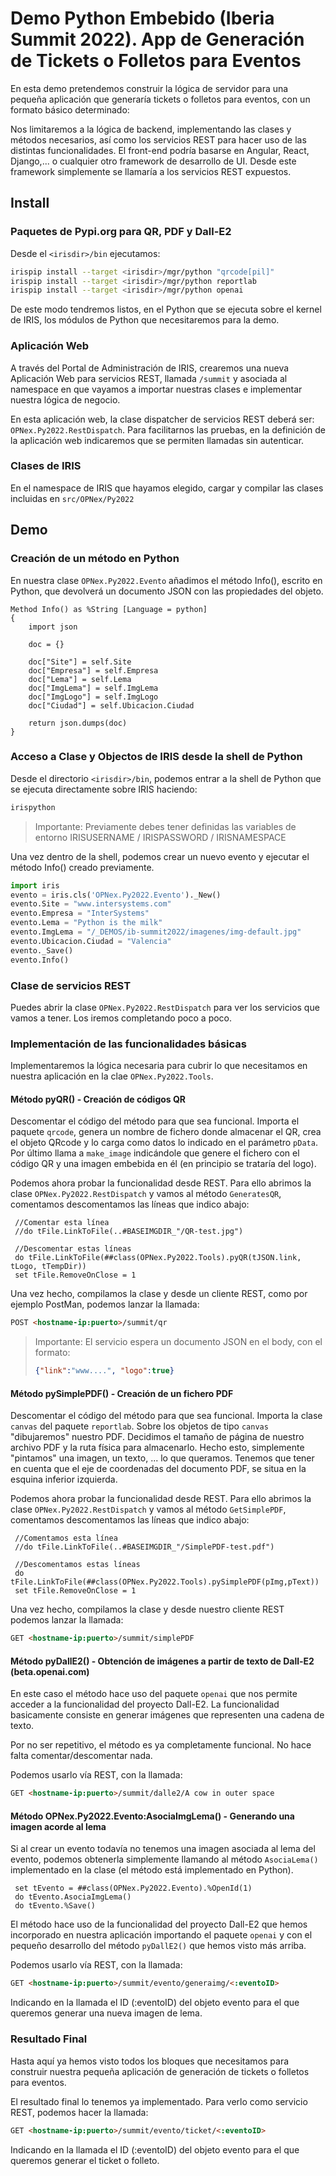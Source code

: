 # Demo Python Embebido (Iberia Summit 2022). App de Generación de Tickets o Folletos para Eventos

En esta demo pretendemos construir la lógica de servidor para una pequeña aplicación que generaría tickets o folletos  para eventos, con un formato básico determinado:




Nos limitaremos a la lógica de backend, implementando las clases y métodos necesarios, así como los servicios REST para hacer uso de las distintas funcionalidades. El front-end podría basarse en Angular, React, Django,... o cualquier otro framework de desarrollo de UI. Desde este framework simplemente se llamaría a los servicios REST expuestos.

## Install

### Paquetes de Pypi.org para QR, PDF y Dall-E2

Desde el ``<irisdir>/bin`` ejecutamos:

```bash
irispip install --target <irisdir>/mgr/python "qrcode[pil]"
irispip install --target <irisdir>/mgr/python reportlab
irispip install --target <irisdir>/mgr/python openai
```

De este modo tendremos listos, en el Python que se ejecuta sobre el kernel de IRIS, los módulos de Python que necesitaremos para la demo.

### Aplicación Web

A través del Portal de Administración de IRIS, crearemos una nueva Aplicación Web para servicios REST, llamada ``/summit`` y asociada al namespace en que vayamos a importar nuestras clases e implementar nuestra lógica de negocio.

En esta aplicación web, la clase dispatcher de servicios REST deberá ser: ``OPNex.Py2022.RestDispatch``. Para facilitarnos las pruebas, en la definición de la aplicación web indicaremos que se permiten llamadas sin autenticar.

### Clases de IRIS

En el namespace de IRIS que hayamos elegido, cargar y compilar las clases incluidas en ``src/OPNex/Py2022``

## Demo

### Creación de un método en Python

En nuestra clase ``OPNex.Py2022.Evento`` añadimos el método Info(), escrito en Python, que devolverá un documento JSON con las propiedades del objeto.

```objectscript
Method Info() as %String [Language = python]
{
    import json

    doc = {}

    doc["Site"] = self.Site
    doc["Empresa"] = self.Empresa
    doc["Lema"] = self.Lema
    doc["ImgLema"] = self.ImgLema
    doc["ImgLogo"] = self.ImgLogo
    doc["Ciudad"] = self.Ubicacion.Ciudad

    return json.dumps(doc)
}
```

### Acceso a Clase y Objectos de IRIS desde la shell de Python

Desde el directorio ``<irisdir>/bin``, podemos entrar a la shell de Python que se ejecuta directamente sobre IRIS haciendo:

```bash
irispython 
```

> Importante: Previamente debes tener definidas las variables de entorno IRISUSERNAME / IRISPASSWORD / IRISNAMESPACE

Una vez dentro de la shell, podemos crear un nuevo evento y ejecutar el método Info() creado previamente.

```python
import iris
evento = iris.cls('OPNex.Py2022.Evento')._New()
evento.Site = "www.intersystems.com"
evento.Empresa = "InterSystems"
evento.Lema = "Python is the milk"
evento.ImgLema = "/_DEMOS/ib-summit2022/imagenes/img-default.jpg"
evento.Ubicacion.Ciudad = "Valencia"
evento._Save()
evento.Info()
```

### Clase de servicios REST

Puedes abrir la clase ``OPNex.Py2022.RestDispatch`` para ver los servicios que vamos a tener. Los iremos completando poco a poco.

### Implementación de las funcionalidades básicas

Implementaremos la lógica necesaria para cubrir lo que necesitamos en nuestra aplicación en la clae ``OPNex.Py2022.Tools``.

#### Método pyQR() - Creación de códigos QR

Descomentar el código del método para que sea funcional. Importa el paquete ``qrcode``, genera un nombre de fichero donde almacenar el QR, crea el objeto QRcode y lo carga como datos lo indicado en el parámetro ``pData``. Por último llama a ``make_image`` indicándole que genere el fichero con el código QR y una imagen embebida en él (en principio se trataría del logo).

Podemos ahora probar la funcionalidad desde REST. Para ello abrimos la clase ``OPNex.Py2022.RestDispatch`` y vamos al método ``GeneratesQR``, comentamos descomentamos las líneas que indico abajo:

```objectscript
 //Comentar esta línea
 //do tFile.LinkToFile(..#BASEIMGDIR_"/QR-test.jpg")
 
 //Descomentar estas líneas
 do tFile.LinkToFile(##class(OPNex.Py2022.Tools).pyQR(tJSON.link, tLogo, tTempDir))
 set tFile.RemoveOnClose = 1
```

Una vez hecho, compilamos la clase y desde un cliente REST, como por ejemplo PostMan, podemos lanzar la llamada:

```html
POST <hostname-ip:puerto>/summit/qr
```

>Importante: El servicio espera un documento JSON en el body, con el formato:
> ```json
 >{"link":"www....", "logo":true}
> ```
>        

#### Método pySimplePDF() - Creación de un fichero PDF

Descomentar el código del método para que sea funcional. Importa la clase ``canvas`` del paquete ``reportlab``. Sobre los objetos de tipo ``canvas`` "dibujaremos" nuestro PDF. Decidimos el tamaño de página de nuestro archivo PDF y la ruta física para almacenarlo. Hecho esto, simplemente "pintamos" una imagen, un texto, ... lo que queramos. Tenemos que tener en cuenta que el eje de coordenadas del documento PDF, se situa en la esquina inferior izquierda.

Podemos ahora probar la funcionalidad desde REST. Para ello abrimos la clase ``OPNex.Py2022.RestDispatch`` y vamos al método ``GetSimplePDF``, comentamos descomentamos las líneas que indico abajo:

```objectscript
 //Comentamos esta línea
 //do tFile.LinkToFile(..#BASEIMGDIR_"/SimplePDF-test.pdf")
 
 //Descomentamos estas líneas
 do tFile.LinkToFile(##class(OPNex.Py2022.Tools).pySimplePDF(pImg,pText))
 set tFile.RemoveOnClose = 1
```

Una vez hecho, compilamos la clase y desde nuestro cliente REST podemos lanzar la llamada:

```html
GET <hostname-ip:puerto>/summit/simplePDF
```

#### Método pyDallE2() - Obtención de imágenes a partir de texto de Dall-E2 (beta.openai.com)

En este caso el método hace uso del paquete ``openai`` que nos permite acceder a la funcionalidad del proyecto Dall-E2. La funcionalidad basicamente consiste en generar imágenes que representen una cadena de texto.

Por no ser repetitivo, el método es ya completamente funcional. No hace falta comentar/descomentar nada.

Podemos usarlo vía REST, con la llamada:

```html
GET <hostname-ip:puerto>/summit/dalle2/A cow in outer space
```

#### Método OPNex.Py2022.Evento:AsociaImgLema() - Generando una imagen acorde al lema

Si al crear un evento todavía no tenemos una imagen asociada al lema del evento, podemos obtenerla simplemente llamando al método ``AsociaLema()`` implementado en la clase (el método está implementado en Python).

```objectscript
 set tEvento = ##class(OPNex.Py2022.Evento).%OpenId(1)
 do tEvento.AsociaImgLema()
 do tEvento.%Save()
```

El método hace uso de la funcionalidad del proyecto Dall-E2 que hemos incorporado en nuestra aplicación importando el paquete ``openai`` y con el pequeño desarrollo del método ``pyDallE2()`` que hemos visto más arriba.

Podemos usarlo vía REST, con la llamada:

```html
GET <hostname-ip:puerto>/summit/evento/generaimg/<:eventoID>
```

Indicando en la llamada el ID (:eventoID) del objeto evento para el que queremos generar una nueva imagen de lema. 

### Resultado Final

Hasta aquí ya hemos visto todos los bloques que necesitamos para construir nuestra pequeña aplicación de generación de tickets o folletos para eventos.

El resultado final lo tenemos ya implementado. Para verlo como servicio REST, podemos hacer la llamada:

```html
GET <hostname-ip:puerto>/summit/evento/ticket/<:eventoID>
```

Indicando en la llamada el ID (:eventoID) del objeto evento para el que queremos generar el ticket o folleto.
